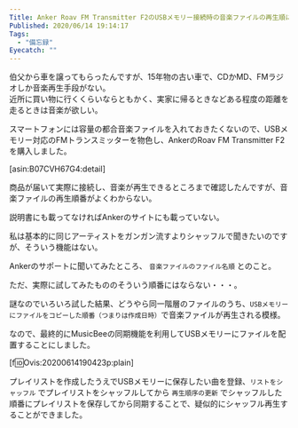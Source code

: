 ```yaml
---
Title: Anker Roav FM Transmitter F2のUSBメモリー接続時の音楽ファイルの再生順について
Published: 2020/06/14 19:14:17
Tags:
  - "備忘録"
Eyecatch: ""
---
```

伯父から車を譲ってもらったんですが、15年物の古い車で、CDかMD、FMラジオしか音楽再生手段がない。  
近所に買い物に行くくらいならともかく、実家に帰るときなどある程度の距離を走るときは音楽が欲しい。  

スマートフォンには容量の都合音楽ファイルを入れておきたくないので、USBメモリー対応のFMトランスミッターを物色し、AnkerのRoav FM Transmitter F2を購入しました。  

[asin:B07CVH67G4:detail]

<!-- more -->

商品が届いて実際に接続し、音楽が再生できるところまで確認したんですが、音楽ファイルの再生順番がよくわからない。  

説明書にも載ってなければAnkerのサイトにも載っていない。  

私は基本的に同じアーティストをガンガン流すよりシャッフルで聞きたいのですが、そういう機能はない。  

Ankerのサポートに聞いてみたところ、 `音楽ファイルのファイル名順` とのこと。

ただ、実際に試してみたもののそういう順番にはならない・・・。  

謎なのでいろいろ試した結果、どうやら同一階層のファイルのうち、`USBメモリーにファイルをコピーした順番（つまりは作成日時）`で音楽ファイルが再生される模様。  

なので、最終的にMusicBeeの同期機能を利用してUSBメモリーにファイルを配置することにしました。  

[f:id:Ovis:20200614190423p:plain]

プレイリストを作成したうえでUSBメモリーに保存したい曲を登録、`リストをシャッフル` でプレイリストをシャッフルしてから `再生順序の更新` でシャッフルした順番にプレイリストを保存してから同期することで、疑似的にシャッフル再生することができました。  

